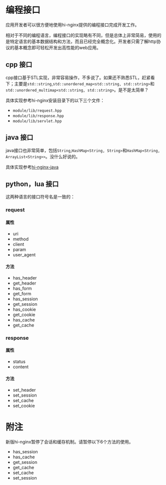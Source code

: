 # 编程接口

应用开发者可以很方便地使用hi-nginx提供的编程接口完成开发工作。

相对于不同的编程语言，编程接口的实现略有不同，但是总体上非常简易，使用的是特定语言的基本数据结构和方法，而且已经完全概念化。开发者只需了解http协议的基本概念即可轻松开发出高性能的web应用。

## cpp 接口

cpp接口基于STL实现，非常容易操作，不多说了。如果还不熟悉STL，赶紧看下；主要是`std::string`,`std::unordered_map<std::string, std::string>`和`std::unordered_multimap<std::string, std::string>`。是不是太简单？

具体实现参考hi-nginx安装目录下的以下三个文件：
- `module/lib/request.hpp`
- `module/lib/response.hpp`
- `module/lib/servlet.hpp`


## java 接口

java接口也非常简单，包括`String`,`HashMap<String, String>`和`HashMap<String, ArrayList<String>>`。没什么好说的。

具体实现参考[hi-nginx-java](https://github.com/webcpp/hi-nginx-java)

## python，lua 接口

这两种语言的接口符号名是一致的：

### request
#### 属性
- uri
- method
- client
- param
- user_agent
#### 方法 
- has_header
- get_header
- has_form
- get_form
- has_session
- get_session
- has_cookie
- get_cookie
- has_cache
- get_cache
### response
#### 属性
- status
- content
#### 方法
- set_header
- set_session
- set_cache
- set_cookie


# 附注

新版hi-nginx暂停了会话和缓存机制。请暂停以下6个方法的使用。
- has_session
- has_cache
- get_session
- get_cache
- set_cache
- set_session



